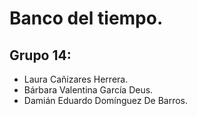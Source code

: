 # Banco del tiempo.

## Grupo 14:
- Laura Cañizares Herrera.
- Bárbara Valentina García Deus.
- Damián Eduardo Domínguez De Barros.
